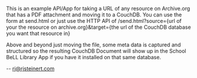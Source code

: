 This is an example API/App for taking a URL of any resource on Archive.org that has a PDF attachment and moving it to a CouchDB.  You can use the form at send.html or just use the HTTP API of /send.html?source={url of your the resource on archive.org}&target={the url of the CouchDB database you want that resource in}

Above and beyond just moving the file, some meta data is captured and structured so the resulting CouchDB Document will show up in the School BeLL Library App if you have it installed on that same database.


-- rj@rjsteinert.com

